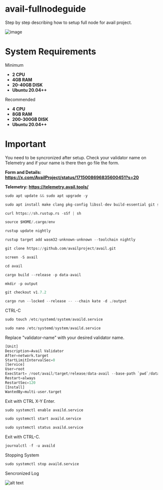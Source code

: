 # avail-fullnodeguide
Step by step describing how to setup full node for avail project.

![image](https://github.com/phalchata/avail-fullnodeguide/assets/33813231/92fd0d77-e8c8-42d6-862e-0655befd5037)

# System Requirements

Minimum
- **2 CPU**
- **4GB RAM**
- **20-40GB DISK**
- **Ubuntu 20.04++**

Recommended
- **4 CPU**
- **8GB RAM**
- **200-300GB DISK**
- **Ubuntu 20.04++**

# Important
You need to be syncronized after setup. Check your validator name on Telemetry and if your name is there then go file the form.

**Form and Details:** **https://x.com/AvailProject/status/1715008696835600451?s=20**

**Telemetry:** **https://telemetry.avail.tools/**


```python
sudo apt update && sudo apt upgrade -y
```

```python
sudo apt install make clang pkg-config libssl-dev build-essential git screen protobuf-compiler -y
```

```python
curl https://sh.rustup.rs -sSf | sh
```

```python
source $HOME/.cargo/env
```

```python
rustup update nightly
```

```python
rustup target add wasm32-unknown-unknown --toolchain nightly
```

```python
git clone https://github.com/availproject/avail.git
```

```python
screen -S avail
```
```python
cd avail
```

```python
cargo build --release -p data-avail
```

```python
mkdir -p output
```

```python
git checkout v1.7.2
```

```python
cargo run --locked --release -- --chain kate -d ./output
```

CTRL-C

```python
sudo touch /etc/systemd/system/availd.service
```

```python
sudo nano /etc/systemd/system/availd.service
```

Replace "validator-name" with your desired validator name.

```python
[Unit]
Description=Avail Validator
After=network.target
StartLimitIntervalSec=0
[Service]
User=root
ExecStart= /root/avail/target/release/data-avail --base-path `pwd`/data --chain kate --name "validator-name"
Restart=always
RestartSec=120
[Install]
WantedBy=multi-user.target
```
Exit with CTRL X-Y Enter.

```python
sudo systemctl enable availd.service
```

```python
sudo systemctl start availd.service
```

```python
sudo systemctl status availd.service
```


Exit with CTRL-C. 

```python
journalctl -f -u availd
```

Stopping System

```python
sudo systemctl stop availd.service
```

Sencronized Log

![alt text](https://i.hizliresim.com/n8tva63.png)


